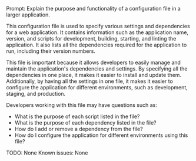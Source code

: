 Prompt: Explain the purpose and functionality of a configuration file in a larger application.

This configuration file is used to specify various settings and dependencies for a web application. It contains information such as the application name, version, and scripts for development, building, starting, and linting the application. It also lists all the dependencies required for the application to run, including their version numbers. 

This file is important because it allows developers to easily manage and maintain the application's dependencies and settings. By specifying all the dependencies in one place, it makes it easier to install and update them. Additionally, by having all the settings in one file, it makes it easier to configure the application for different environments, such as development, staging, and production.

Developers working with this file may have questions such as:
- What is the purpose of each script listed in the file?
- What is the purpose of each dependency listed in the file?
- How do I add or remove a dependency from the file?
- How do I configure the application for different environments using this file?

TODO: None
Known issues: None